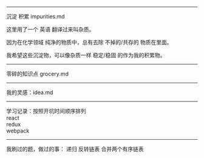 ------
沉淀 积累 impurities.md

这里用了一个 英语 翻译过来叫杂质。  

因为在化学领域 纯净的物质中，总有去除 不掉的/共存的 物质在里面。 

我希望这些沉淀物，可以像杂质一样 稳定/稳固 的作为我的积累物。

----
零碎的知识点 grocery.md

-------
我的灵感：idea.md

-------
学习记录：按照开坑时间顺序排列  
react  
redux  
webpack  

----
我刷过的题，做过的事：
递归
反转链表
合并两个有序链表